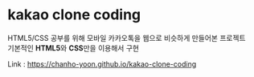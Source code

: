 # kakao clone coding

HTML5/CSS 공부를 위해 모바일 카카오톡을 웹으로 비슷하게 만들어본 프로젝트<br>기본적인 **HTML5**와 **CSS**만을 이용해서 구현

Link : https://chanho-yoon.github.io/kakao-clone-coding
